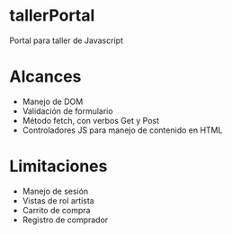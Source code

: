 # tallerPortal
Portal para taller de Javascript

# Alcances

- Manejo de DOM
- Validación de formulario
- Método fetch, con verbos Get y Post
- Controladores JS para manejo de contenido en HTML

# Limitaciones
- Manejo de sesión
- Vistas de rol artista
- Carrito de compra
- Registro de comprador

